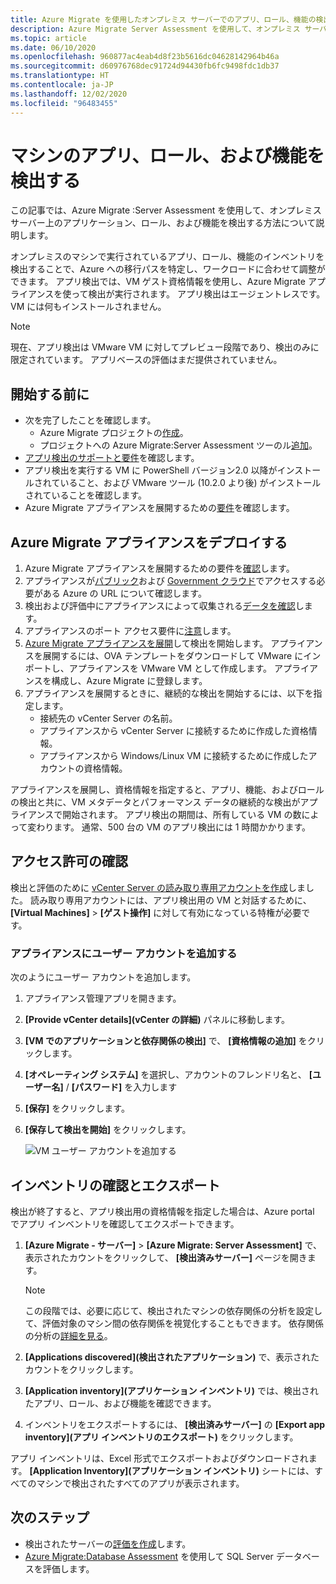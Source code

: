 ```yaml
---
title: Azure Migrate を使用したオンプレミス サーバーでのアプリ、ロール、機能の検出
description: Azure Migrate Server Assessment を使用して、オンプレミス サーバー上のアプリ、ロール、および機能を検出する方法について説明します。
ms.topic: article
ms.date: 06/10/2020
ms.openlocfilehash: 960877ac4eab4d8f23b5616dc04628142964b46a
ms.sourcegitcommit: d60976768dec91724d94430fb6fc9498fdc1db37
ms.translationtype: HT
ms.contentlocale: ja-JP
ms.lasthandoff: 12/02/2020
ms.locfileid: "96483455"
---
```

# <a name="discover-machine-apps-roles-and-features"></a>マシンのアプリ、ロール、および機能を検出する

この記事では、Azure Migrate :Server Assessment を使用して、オンプレミス サーバー上のアプリケーション、ロール、および機能を検出する方法について説明します。

オンプレミスのマシンで実行されているアプリ、ロール、機能のインベントリを検出することで、Azure への移行パスを特定し、ワークロードに合わせて調整ができます。 アプリ検出では、VM ゲスト資格情報を使用し、Azure Migrate アプライアンスを使って検出が実行されます。 アプリ検出はエージェントレスです。 VM には何もインストールされません。

> [!NOTE]
> 現在、アプリ検出は VMware VM に対してプレビュー段階であり、検出のみに限定されています。 アプリベースの評価はまだ提供されていません。 


## <a name="before-you-start"></a>開始する前に

- 次を完了したことを確認します。
    - Azure Migrate プロジェクトの[作成](./create-manage-projects.md)。
    - プロジェクトへの Azure Migrate:Server Assessment ツーのル[追加](how-to-assess.md)。
- [アプリ検出のサポートと要件](migrate-support-matrix-vmware.md#vmware-requirements)を確認します。
- アプリ検出を実行する VM に PowerShell バージョン2.0 以降がインストールされていること、および VMware ツール (10.2.0 より後) がインストールされていることを確認します。
- Azure Migrate アプライアンスを展開するための[要件](migrate-appliance.md)を確認します。


## <a name="deploy-the-azure-migrate-appliance"></a>Azure Migrate アプライアンスをデプロイする

1. Azure Migrate アプライアンスを展開するための要件を[確認](migrate-appliance.md#appliance---vmware)します。
2. アプライアンスが[パブリック](migrate-appliance.md#public-cloud-urls)および [Government クラウド](migrate-appliance.md#government-cloud-urls)でアクセスする必要がある Azure の URL について確認します。
3. 検出および評価中にアプライアンスによって収集される[データを確認](migrate-appliance.md#collected-data---vmware)します。
4. アプライアンスのポート アクセス要件に[注意](migrate-support-matrix-vmware.md#port-access-requirements)します。
5. [Azure Migrate アプライアンスを展開](how-to-set-up-appliance-vmware.md)して検出を開始します。 アプライアンスを展開するには、OVA テンプレートをダウンロードして VMware にインポートし、アプライアンスを VMware VM として作成します。 アプライアンスを構成し、Azure Migrate に登録します。
6. アプライアンスを展開するときに、継続的な検出を開始するには、以下を指定します。
    - 接続先の vCenter Server の名前。
    - アプライアンスから vCenter Server に接続するために作成した資格情報。
    - アプライアンスから Windows/Linux VM に接続するために作成したアカウントの資格情報。

アプライアンスを展開し、資格情報を指定すると、アプリ、機能、およびロールの検出と共に、VM メタデータとパフォーマンス データの継続的な検出がアプライアンスで開始されます。  アプリ検出の期間は、所有している VM の数によって変わります。 通常、500 台の VM のアプリ検出には 1 時間かかります。

## <a name="verify-permissions"></a>アクセス許可の確認

検出と評価のために [vCenter Server の読み取り専用アカウントを作成](./tutorial-discover-vmware.md#prepare-vmware)しました。 読み取り専用アカウントには、アプリ検出用の VM と対話するために、 **[Virtual Machines]**  >  **[ゲスト操作]** に対して有効になっている特権が必要です。

### <a name="add-the-user-account-to-the-appliance"></a>アプライアンスにユーザー アカウントを追加する

次のようにユーザー アカウントを追加します。

1. アプライアンス管理アプリを開きます。 
2. **[Provide vCenter details]\(vCenter の詳細\)** パネルに移動します。
3. **[VM でのアプリケーションと依存関係の検出]** で、 **[資格情報の追加]** をクリックします。
3. **[オペレーティング システム]** を選択し、アカウントのフレンドリ名と、 **[ユーザー名]** / **[パスワード]** を入力します
6. **[保存]** をクリックします。
7. **[保存して検出を開始]** をクリックします。

    ![VM ユーザー アカウントを追加する](./media/how-to-create-group-machine-dependencies-agentless/add-vm-credential.png)


## <a name="review-and-export-the-inventory"></a>インベントリの確認とエクスポート

検出が終了すると、アプリ検出用の資格情報を指定した場合は、Azure portal でアプリ インベントリを確認してエクスポートできます。

1. **[Azure Migrate - サーバー]**  >  **[Azure Migrate: Server Assessment]** で、表示されたカウントをクリックして、 **[検出済みサーバー]** ページを開きます。

    > [!NOTE]
    > この段階では、必要に応じて、検出されたマシンの依存関係の分析を設定して、評価対象のマシン間の依存関係を視覚化することもできます。 依存関係の分析の[詳細を見る](concepts-dependency-visualization.md)。

2. **[Applications discovered]\(検出されたアプリケーション\)** で、表示されたカウントをクリックします。
3. **[Application inventory]\(アプリケーション インベントリ\)** では、検出されたアプリ、ロール、および機能を確認できます。
4. インベントリをエクスポートするには、 **[検出済みサーバー]** の **[Export app inventory]\(アプリ インベントリのエクスポート\)** をクリックします。

アプリ インベントリは、Excel 形式でエクスポートおよびダウンロードされます。 **[Application Inventory]\(アプリケーション インベントリ\)** シートには、すべてのマシンで検出されたすべてのアプリが表示されます。

## <a name="next-steps"></a>次のステップ

- 検出されたサーバーの[評価を作成](how-to-create-assessment.md)します。
- [Azure Migrate:Database Assessment](/sql/dma/dma-assess-sql-data-estate-to-sqldb?view=sql-server-2017) を使用して SQL Server データベースを評価します。